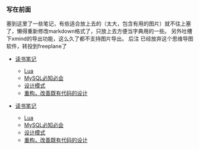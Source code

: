 ### 写在前面

塞到这里了一些笔记，有些适合放上去的（太大，包含有用的图片）就不往上塞了，懒得重新修改markdown格式了，只放上去方便当字典用的一些。
另外吐槽下xmind的导出功能，这么久了都不支持图片导出。
后注  已经放弃这个思维导图软件，转投到freeplane了
+ [读书笔记](/读书笔记/)
  + [Lua](/读书笔记/Lua)
  + [MySQL必知必会](/读书笔记/MySQL必知必会)
  + [设计模式](/读书笔记/设计模式)
  + [重构，改善既有代码的设计](/读书笔记/重构，改善既有代码的设计)

+ [读书笔记](/读书笔记/)
  + [Lua](/读书笔记/Lua)
  + [MySQL必知必会](/读书笔记/MySQL必知必会)
  + [设计模式](/读书笔记/设计模式)
  + [重构，改善既有代码的设计](/读书笔记/重构，改善既有代码的设计)
